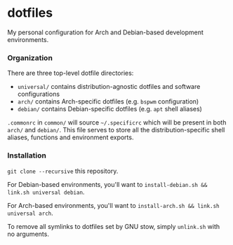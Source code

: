 # dotfiles
My personal configuration for Arch and Debian-based development environments.

### Organization

There are three top-level dotfile directories:

* `universal/` contains distribution-agnostic dotfiles and software configurations
* `arch/` contains Arch-specific dotfiles (e.g. `bspwm` configuration)
* `debian/` contains Debian-specific dotfiles (e.g. `apt` shell aliases)

`.commonrc` in `common/` will source `~/.specificrc` which will be present in both `arch/` and `debian/`. This file serves to store all the distribution-specific shell aliases, functions and environment exports.

### Installation

`git clone --recursive` this repository.

For Debian-based environments, you'll want to `install-debian.sh && link.sh universal debian`.

For Arch-based environments, you'll want to `install-arch.sh && link.sh universal arch`.

To remove all symlinks to dotfiles set by GNU stow, simply `unlink.sh` with no arguments.
